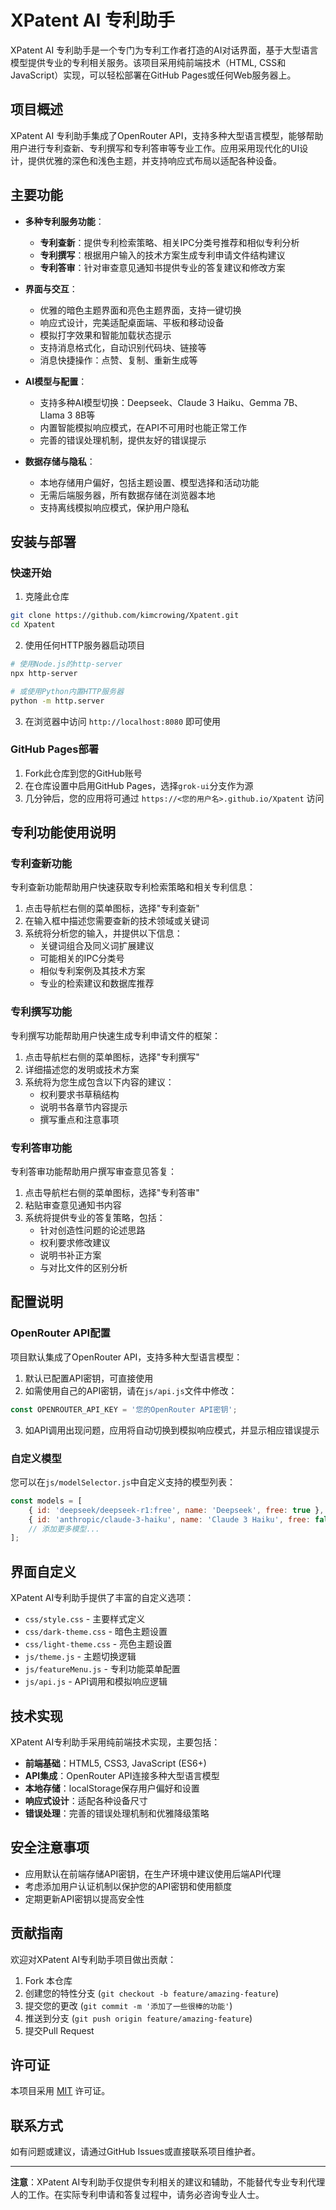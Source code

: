 # XPatent AI 专利助手

XPatent AI 专利助手是一个专门为专利工作者打造的AI对话界面，基于大型语言模型提供专业的专利相关服务。该项目采用纯前端技术（HTML, CSS和JavaScript）实现，可以轻松部署在GitHub Pages或任何Web服务器上。

## 项目概述

XPatent AI 专利助手集成了OpenRouter API，支持多种大型语言模型，能够帮助用户进行专利查新、专利撰写和专利答审等专业工作。应用采用现代化的UI设计，提供优雅的深色和浅色主题，并支持响应式布局以适配各种设备。

## 主要功能

- **多种专利服务功能**：
  - **专利查新**：提供专利检索策略、相关IPC分类号推荐和相似专利分析
  - **专利撰写**：根据用户输入的技术方案生成专利申请文件结构建议
  - **专利答审**：针对审查意见通知书提供专业的答复建议和修改方案

- **界面与交互**：
  - 优雅的暗色主题界面和亮色主题界面，支持一键切换
  - 响应式设计，完美适配桌面端、平板和移动设备
  - 模拟打字效果和智能加载状态提示
  - 支持消息格式化，自动识别代码块、链接等
  - 消息快捷操作：点赞、复制、重新生成等

- **AI模型与配置**：
  - 支持多种AI模型切换：Deepseek、Claude 3 Haiku、Gemma 7B、Llama 3 8B等
  - 内置智能模拟响应模式，在API不可用时也能正常工作
  - 完善的错误处理机制，提供友好的错误提示

- **数据存储与隐私**：
  - 本地存储用户偏好，包括主题设置、模型选择和活动功能
  - 无需后端服务器，所有数据存储在浏览器本地
  - 支持离线模拟响应模式，保护用户隐私

## 安装与部署

### 快速开始

1. 克隆此仓库
```bash
git clone https://github.com/kimcrowing/Xpatent.git
cd Xpatent
```

2. 使用任何HTTP服务器启动项目
```bash
# 使用Node.js的http-server
npx http-server

# 或使用Python内置HTTP服务器
python -m http.server
```

3. 在浏览器中访问 `http://localhost:8080` 即可使用

### GitHub Pages部署

1. Fork此仓库到您的GitHub账号
2. 在仓库设置中启用GitHub Pages，选择`grok-ui`分支作为源
3. 几分钟后，您的应用将可通过 `https://<您的用户名>.github.io/Xpatent` 访问

## 专利功能使用说明

### 专利查新功能

专利查新功能帮助用户快速获取专利检索策略和相关专利信息：

1. 点击导航栏右侧的菜单图标，选择"专利查新"
2. 在输入框中描述您需要查新的技术领域或关键词
3. 系统将分析您的输入，并提供以下信息：
   - 关键词组合及同义词扩展建议
   - 可能相关的IPC分类号
   - 相似专利案例及其技术方案
   - 专业的检索建议和数据库推荐

### 专利撰写功能

专利撰写功能帮助用户快速生成专利申请文件的框架：

1. 点击导航栏右侧的菜单图标，选择"专利撰写"
2. 详细描述您的发明或技术方案
3. 系统将为您生成包含以下内容的建议：
   - 权利要求书草稿结构
   - 说明书各章节内容提示
   - 撰写重点和注意事项

### 专利答审功能

专利答审功能帮助用户撰写审查意见答复：

1. 点击导航栏右侧的菜单图标，选择"专利答审"
2. 粘贴审查意见通知书内容
3. 系统将提供专业的答复策略，包括：
   - 针对创造性问题的论述思路
   - 权利要求修改建议
   - 说明书补正方案
   - 与对比文件的区别分析

## 配置说明

### OpenRouter API配置

项目默认集成了OpenRouter API，支持多种大型语言模型：

1. 默认已配置API密钥，可直接使用
2. 如需使用自己的API密钥，请在`js/api.js`文件中修改：

```javascript
const OPENROUTER_API_KEY = '您的OpenRouter API密钥';
```

3. 如API调用出现问题，应用将自动切换到模拟响应模式，并显示相应错误提示

### 自定义模型

您可以在`js/modelSelector.js`中自定义支持的模型列表：

```javascript
const models = [
    { id: 'deepseek/deepseek-r1:free', name: 'Deepseek', free: true },
    { id: 'anthropic/claude-3-haiku', name: 'Claude 3 Haiku', free: false },
    // 添加更多模型...
];
```

## 界面自定义

XPatent AI专利助手提供了丰富的自定义选项：

- `css/style.css` - 主要样式定义
- `css/dark-theme.css` - 暗色主题设置
- `css/light-theme.css` - 亮色主题设置
- `js/theme.js` - 主题切换逻辑
- `js/featureMenu.js` - 专利功能菜单配置
- `js/api.js` - API调用和模拟响应逻辑

## 技术实现

XPatent AI专利助手采用纯前端技术实现，主要包括：

- **前端基础**：HTML5, CSS3, JavaScript (ES6+)
- **API集成**：OpenRouter API连接多种大型语言模型
- **本地存储**：localStorage保存用户偏好和设置
- **响应式设计**：适配各种设备尺寸
- **错误处理**：完善的错误处理机制和优雅降级策略

## 安全注意事项

- 应用默认在前端存储API密钥，在生产环境中建议使用后端API代理
- 考虑添加用户认证机制以保护您的API密钥和使用额度
- 定期更新API密钥以提高安全性

## 贡献指南

欢迎对XPatent AI专利助手项目做出贡献：

1. Fork 本仓库
2. 创建您的特性分支 (`git checkout -b feature/amazing-feature`)
3. 提交您的更改 (`git commit -m '添加了一些很棒的功能'`)
4. 推送到分支 (`git push origin feature/amazing-feature`)
5. 提交Pull Request

## 许可证

本项目采用 [MIT](LICENSE) 许可证。

## 联系方式

如有问题或建议，请通过GitHub Issues或直接联系项目维护者。

---

**注意**：XPatent AI专利助手仅提供专利相关的建议和辅助，不能替代专业专利代理人的工作。在实际专利申请和答复过程中，请务必咨询专业人士。 